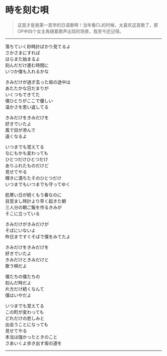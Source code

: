 # 時を刻む唄

> 这首才是我第一首学的日语歌啊！当年看CL的时候，太喜欢这首歌了，那OP中四个女主角随着歌声出现的场景，我至今还记得。

---

<div class='lyrics'>

<p>
落ちていく砂時計ばかり見てるよ</br>
さかさまにすれば</br>
ほらまた始まるよ</br>
刻んだだけ進む時間に</br>
いつか僕も入れるかな</br>
</p>

<p>
きみだけが過ぎ去った坂の途中は</br>
あたたかな日だまりが</br>
いくつもできてた</br>
僕ひとりがここで優しい</br>
温かさを思い返してる</br>
</p>

<p>
きみだけをきみだけを</br>
好きでいたよ</br>
風で目が滲んで</br>
遠くなるよ</br>
</p>

<p>
いつまでも覚えてる</br>
なにもかも変わっても</br>
ひとつだけひとつだけ</br>
ありふれたものだけど</br>
見せてやる</br>
輝きに満ちたそのひとつだけ</br>
いつまでもいつまでも守ってゆく</br>
</p>

<p>
肌寒い日が続くもう春なのに</br>
目覚まし時計より早く起きた朝</br>
三人分の朝ご飯を作るきみが</br>
そこに立っている</br>
</p>

<p>
きみだけがきみだけが</br>
そばにいないよ</br>
昨日まですぐそばで僕をみてたよ</br>
</p>

<p>
きみだけをきみだけを</br>
好きでいたよ</br>
きみだけときみだけと</br>
歌う唄だよ</br>
</p>

<p>
僕たちの僕たちの</br>
刻んだ時だよ</br>
片方だけ続くなんて</br>
僕はいやだよ</br>
</p>

<p>
いつまでも覚えてる</br>
この町が変わっても</br>
どれだけの悲しみと</br>
出会うことになっても</br>
見せてやる</br>
本当は強かったときのこと</br>
さあいくよ歩き出す坂の道を</br>
</p>

</div>

---
